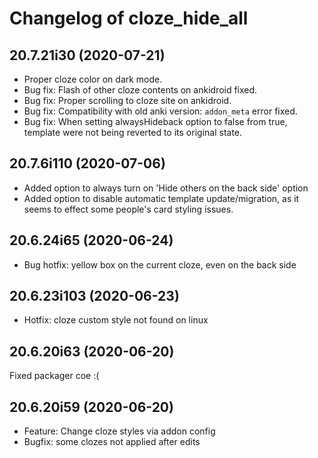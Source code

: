 # Changelog of cloze_hide_all

[comment]: # (DO NOT MODIFY. new changelog goes here)

## 20.7.21i30 (2020-07-21)

- Proper cloze color on dark mode.
- Bug fix: Flash of other cloze contents on ankidroid fixed.
- Bug fix: Proper scrolling to cloze site on ankidroid.
- Bug fix: Compatibility with old anki version: `addon_meta` error fixed.
- Bug fix: When setting alwaysHideback option to false from true, template were not being
  reverted to its original state.

## 20.7.6i110 (2020-07-06)

- Added option to always turn on 'Hide others on the back side' option
- Added option to disable automatic template update/migration, as it seems to effect some people's card styling issues.

## 20.6.24i65 (2020-06-24)

- Bug hotfix: yellow box on the current cloze, even on the back side

## 20.6.23i103 (2020-06-23)

- Hotfix: cloze custom style not found on linux

## 20.6.20i63 (2020-06-20)

Fixed packager coe :(

## 20.6.20i59 (2020-06-20)

- Feature: Change cloze styles via addon config
- Bugfix: some clozes not applied after edits
